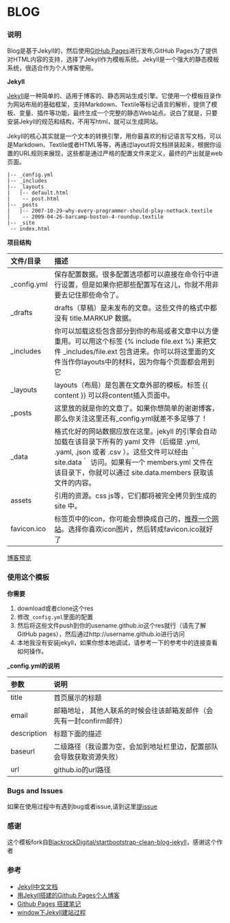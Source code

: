 # BLOG

### 说明

Blog是基于Jekyll的，然后使用[GitHub Pages](https://pages.github.com/)进行发布,GitHub Pages为了提供对HTML内容的支持，选择了Jekyll作为模板系统。Jekyll是一个强大的静态模板系统，很适合作为个人博客使用。

**Jekyll**

[Jekyll](http://jekyllcn.com/)是一种简单的、适用于博客的、静态网站生成引擎。它使用一个模板目录作为网站布局的基础框架，支持Markdown、Textile等标记语言的解析，提供了模板、变量、插件等功能，最终生成一个完整的静态Web站点。说白了就是，只要安装Jekyll的规范和结构，不用写html，就可以生成网站。

Jekyll的核心其实就是一个文本的转换引擎，用你最喜欢的标记语言写文档，可以是Markdown、Textile或者HTML等等，再通过layout将文档拼装起来，根据你设置的URL规则来展现，这些都是通过严格的配置文件来定义，最终的产出就是web页面。
```
|-- _config.yml
|-- _includes
|-- _layouts
|   |-- default.html
|    -- post.html
|-- _posts
|   |-- 2007-10-29-why-every-programmer-should-play-nethack.textile
|    -- 2009-04-26-barcamp-boston-4-roundup.textile
|-- _site
 -- index.html
```
**项目结构**

|文件/目录|描述|
|:--------------|:--------------|
|_config.yml|保存配置数据。很多配置选项都可以直接在命令行中进行设置，但是如果你把那些配置写在这儿，你就不用非要去记住那些命令了。|
|_drafts|drafts（草稿）是未发布的文章。这些文件的格式中都没有 title.MARKUP 数据。
|_includes| 你可以加载这些包含部分到你的布局或者文章中以方便重用。可以用这个标签  {% include file.ext %} 来把文件 _includes/file.ext 包含进来。你可以将这里面的文件当作你layouts中的材料，因为你每个页面都会用到它
|_layouts|layouts（布局）是包裹在文章外部的模板。标签  {{ content }} 可以将content插入页面中。
|_posts|这里放的就是你的文章了。如果你想简单的谢谢博客，那么你关注这里还有_config.yml就差不多足够了！
|_data|格式化好的网站数据应放在这里。jekyll 的引擎会自动加载在该目录下所有的 yaml 文件（后缀是 .yml, .yaml, .json 或者 .csv ）。这些文件可以经由 ｀site.data｀ 访问。如果有一个 members.yml 文件在该目录下，你就可以通过 site.data.members 获取该文件的内容。
|assets|引用的资源。css js等，它们都将被完全拷贝到生成的 site 中。
|favicon.ico|标签页中的icon，你可能会想换成自己的，[推荐一个网站](http://www.faviconico.org/)。选择你喜欢icon图片，然后转成favicon.ico就好了


[博客预览](http://yangseas.github.io)

### 使用这个模板

**你需要**
1. download或者clone这个res<br/>
2. 修改`_config.yml`里面的配置<br/>
3. 然后将这些文件push到你的usename.github.io这个res就行（请先了解GitHub pages），然后通过http://username.github.io进行访问
4. 本地我没有安装jekyll，如果你想本地调试，请参考一下的参考中的连接查看如何操作。

**_config.yml的说明**

|参数|说明|
|:--------------|:--------------|
|title|首页展示的标题|
|email|邮箱地址， 其他人联系的时候会往该邮箱发邮件（会先有一封confirm邮件）
|description| 标题下面的描述
|baseurl|二级路径（我设置为空，会加到地址栏里边，配置部队会导致获取资源失败）
|url|github.io的url路径

### Bugs and Issues 

如果在使用过程中有遇到bug或者issue,请到这里[提issue](https://github.com/yangseas/yangseas.github.io/issues)

### 感谢

这个模板fork自[BlackrockDigital/startbootstrap-clean-blog-jekyll](https://github.com/BlackrockDigital/startbootstrap-clean-blog-jekyll)，感谢这个作者

### 参考
- [Jekyll中文文档](http://jekyllcn.com/)
- [用Jekyll搭建的Github Pages个人博客](https://www.jianshu.com/p/88c9e72978b4)
- [Github Pages 搭建笔记](https://www.jianshu.com/p/ec7953b9e5ab)
- [window下Jekyll建站过程](https://blog.csdn.net/m0_37996098/article/details/78478764)
